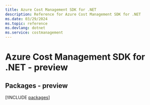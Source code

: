 ```yaml
---
title: Azure Cost Management SDK for .NET
description: Reference for Azure Cost Management SDK for .NET
ms.date: 03/29/2024
ms.topic: reference
ms.devlang: dotnet
ms.service: costmanagement
---
```

# Azure Cost Management SDK for .NET - preview
## Packages - preview
[!INCLUDE [packages](cost-management-index.md)]